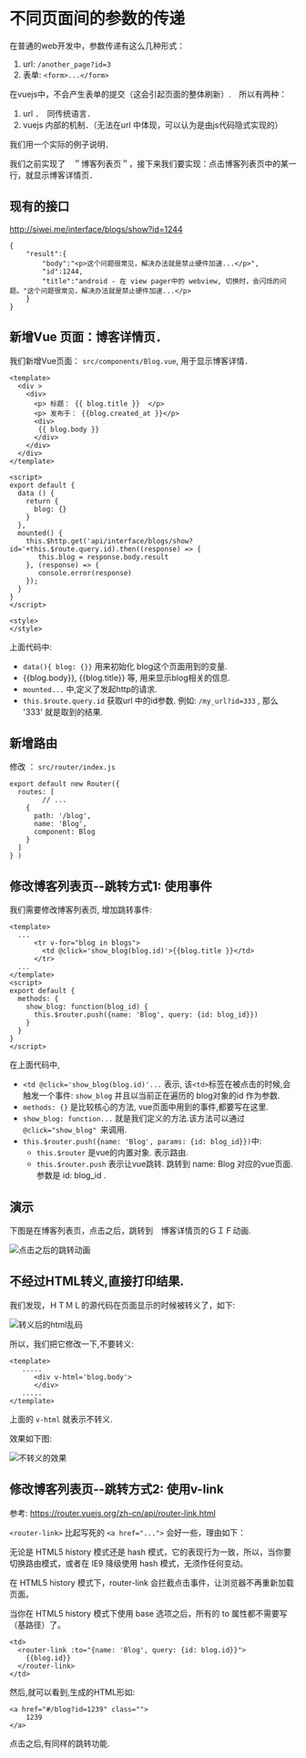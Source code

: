 # 不同页面间的参数的传递

在普通的web开发中，参数传递有这么几种形式：

1. url:   `/another_page?id=3`
2. 表单: `<form>...</form>`

在vuejs中，不会产生表单的提交（这会引起页面的整体刷新）.　所以有两种：

1. url ．　同传统语言．
2. vuejs 内部的机制．（无法在url 中体现，可以认为是由js代码隐式实现的）

我们用一个实际的例子说明．


我们之前实现了　＂博客列表页＂，接下来我们要实现：点击博客列表页中的某一行，就显示博客详情页．

## 现有的接口

http://siwei.me/interface/blogs/show?id=1244

```
{
    "result":{
        "body":"<p>这个问题很常见，解决办法就是禁止硬件加速...</p>",
        "id":1244,
        "title":"android - 在 view pager中的 webview, 切换时，会闪烁的问题。"这个问题很常见，解决办法就是禁止硬件加速...</p>
    }
}
```

## 新增Vue 页面：博客详情页．

我们新增Vue页面：  `src/components/Blog.vue`, 用于显示博客详情．

```
<template>
  <div >
    <div>
      <p> 标题： {{ blog.title }}  </p>
      <p> 发布于： {{blog.created_at }}</p>
      <div>
       {{ blog.body }}
      </div>
    </div>
  </div>
</template>

<script>
export default {
  data () {
    return {
      blog: {}
    }
  },
  mounted() {
    this.$http.get('api/interface/blogs/show?id='+this.$route.query.id).then((response) => {
       this.blog = response.body.result
    }, (response) => {
       console.error(response)
    });
  }
}
</script>

<style>
</style>
```

上面代码中:

- `data(){ blog: {}}` 用来初始化 blog这个页面用到的变量.
- \{\{blog.body}}, \{\{blog.title}} 等, 用来显示blog相关的信息.
- `mounted...` 中,定义了发起http的请求.
- `this.$route.query.id` 获取url 中的id参数. 例如:   `/my_url?id=333` , 那么 '333' 就是取到的结果.

## 新增路由

修改 ： `src/router/index.js`

```
export default new Router({
  routes: [
		// ...
    {
      path: '/blog',
      name: 'Blog',
      component: Blog
    }
  ]
} )
```

## 修改博客列表页--跳转方式1: 使用事件

我们需要修改博客列表页, 增加跳转事件:


```
<template>
  ...
      <tr v-for="blog in blogs">
        <td @click='show_blog(blog.id)'>{{blog.title }}</td>
      </tr>
  ...
</template>
<script>
export default {
  methods: {
    show_blog: function(blog_id) {
      this.$router.push({name: 'Blog', query: {id: blog_id}})
    }
  }
}
</script>
```

在上面代码中,

- `<td @click='show_blog(blog.id)'...` 表示, 该`<td>`标签在被点击的时候,会触发一个事件: `show_blog`
并且以当前正在遍历的 blog对象的id 作为参数.
- `methods: {}` 是比较核心的方法,  vue页面中用到的事件,都要写在这里.
- `show_blog: function...` 就是我们定义的方法.该方法可以通过`@click="show_blog" `来调用.
- `this.$router.push({name: 'Blog', params: {id: blog_id}})`中:
  - `this.$router` 是vue的内置对象. 表示路由.
  - `this.$router.push` 表示让vue跳转. 跳转到 name: Blog 对应的vue页面. 参数是 id: blog_id .


## 演示

下图是在博客列表页，点击之后，跳转到　博客详情页的ＧＩＦ动画.

![点击之后的跳转动画](./images/点击后的跳转.gif)

## 不经过HTML转义,直接打印结果.

我们发现，ＨＴＭＬ的源代码在页面显示的时候被转义了，如下:

![转义后的html乱码](./images/vue打开博客详情页-没有做美化和格式化.png)

所以，我们把它修改一下,不要转义:

```
<template>
   .....
      <div v-html='blog.body'>
      </div>
   .....
</template>
```

上面的 `v-html` 就表示不转义.

效果如下图:

![不转义的效果](./images/vue_with_v_html.png)

## 修改博客列表页--跳转方式2: 使用v-link

参考: https://router.vuejs.org/zh-cn/api/router-link.html

`<router-link>` 比起写死的 `<a href="...">` 会好一些，理由如下：

无论是 HTML5 history 模式还是 hash 模式，它的表现行为一致，所以，当你要切换路由模式，或者在 IE9 降级使用 hash 模式，无须作任何变动。

在 HTML5 history 模式下，router-link 会拦截点击事件，让浏览器不再重新加载页面。

当你在 HTML5 history 模式下使用 base 选项之后，所有的 to 属性都不需要写（基路径）了。

```
<td>
  <router-link :to="{name: 'Blog', query: {id: blog.id}}">
    {{blog.id}}
  </router-link>
</td>
```

然后,就可以看到,生成的HTML形如:

```
<a href="#/blog?id=1239" class="">
	1239
</a>
```

点击之后,有同样的跳转功能.
